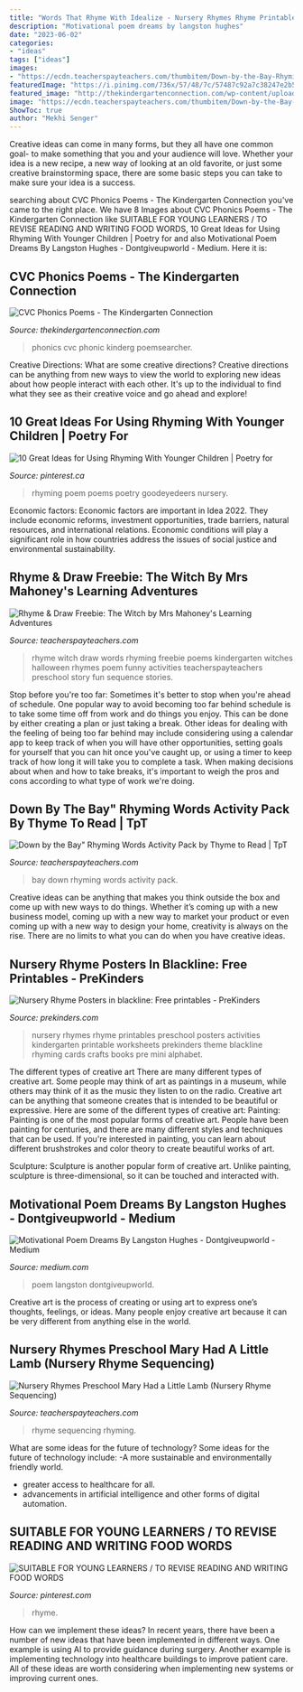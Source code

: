```yaml
---
title: "Words That Rhyme With Idealize - Nursery Rhymes Rhyme Printables Preschool Posters Activities Kindergarten Printable Worksheets Prekinders Theme Blackline Rhyming Cards Crafts Books Pre Mini Alphabet"
description: "Motivational poem dreams by langston hughes"
date: "2023-06-02"
categories:
- "ideas"
tags: ["ideas"]
images:
- "https://ecdn.teacherspayteachers.com/thumbitem/Down-by-the-Bay-Rhyming-Words-Activity-Pack-1406945-1514887970/original-1406945-4.jpg"
featuredImage: "https://i.pinimg.com/736x/57/48/7c/57487c92a7c38247e2b50fa79f968e66.jpg"
featured_image: "http://thekindergartenconnection.com/wp-content/uploads/2016/01/Phonics-Poems-FB.jpg"
image: "https://ecdn.teacherspayteachers.com/thumbitem/Down-by-the-Bay-Rhyming-Words-Activity-Pack-1406945-1514887970/original-1406945-4.jpg"
ShowToc: true
author: "Mekhi Senger"
---
```



Creative ideas can come in many forms, but they all have one common goal- to make something that you and your audience will love. Whether your idea is a new recipe, a new way of looking at an old favorite, or just some creative brainstorming space, there are some basic steps you can take to make sure your idea is a success.

	

		
searching about CVC Phonics Poems - The Kindergarten Connection you've came to the right place. We have 8 Images about CVC Phonics Poems - The Kindergarten Connection like SUITABLE FOR YOUNG LEARNERS / TO REVISE READING AND WRITING FOOD WORDS, 10 Great Ideas for Using Rhyming With Younger Children | Poetry for and also Motivational Poem Dreams By Langston Hughes - Dontgiveupworld - Medium. Here it is:
		
    
## CVC Phonics Poems - The Kindergarten Connection

<img loading=lazy src="http://thekindergartenconnection.com/wp-content/uploads/2016/01/Phonics-Poems-FB.jpg" onerror="this.onerror=null;this.src='https://tse1.mm.bing.net/th?id=OIP.JRSZsuCNM4W1jdPr5JwcZQHaD3&amp;pid=15.1';" alt="CVC Phonics Poems - The Kindergarten Connection">

_Source: thekindergartenconnection.com_

>phonics cvc phonic kinderg poemsearcher. 

	

Creative Directions: What are some creative directions?
Creative directions can be anything from new ways to view the world to exploring new ideas about how people interact with each other. It's up to the individual to find what they see as their creative voice and go ahead and explore!

    
## 10 Great Ideas For Using Rhyming With Younger Children | Poetry For

<img loading=lazy src="https://i.pinimg.com/736x/57/48/7c/57487c92a7c38247e2b50fa79f968e66.jpg" onerror="this.onerror=null;this.src='https://tse1.mm.bing.net/th?id=OIP.Nxvv3n2u5AIu6yQL4xg9DgHaKe&amp;pid=15.1';" alt="10 Great Ideas for Using Rhyming With Younger Children | Poetry for">

_Source: pinterest.ca_

>rhyming poem poems poetry goodeyedeers nursery. 

	

Economic factors:
Economic factors are important in Idea 2022. They include economic reforms, investment opportunities, trade barriers, natural resources, and international relations. Economic conditions will play a significant role in how countries address the issues of social justice and environmental sustainability.

    
## Rhyme &amp; Draw Freebie: The Witch By Mrs Mahoney&#039;s Learning Adventures

<img loading=lazy src="https://ecdn.teacherspayteachers.com/thumbitem/Rhyme-Draw-Freebie-The-Witch-1349656380/original-355821-1.jpg" onerror="this.onerror=null;this.src='https://tse2.mm.bing.net/th?id=OIP.EfWHYnjtJ8APQWb4vuOxKwAAAA&amp;pid=15.1';" alt="Rhyme &amp; Draw Freebie: The Witch by Mrs Mahoney&#039;s Learning Adventures">

_Source: teacherspayteachers.com_

>rhyme witch draw words rhyming freebie poems kindergarten witches halloween rhymes poem funny activities teacherspayteachers preschool story fun sequence stories. 

	

Stop before you're too far: Sometimes it's better to stop when you're ahead of schedule.
One popular way to avoid becoming too far behind schedule is to take some time off from work and do things you enjoy. This can be done by either creating a plan or just taking a break. Other ideas for dealing with the feeling of being too far behind may include considering using a calendar app to keep track of when you will have other opportunities, setting goals for yourself that you can hit once you've caught up, or using a timer to keep track of how long it will take you to complete a task. When making decisions about when and how to take breaks, it's important to weigh the pros and cons according to what type of work we're doing.

    
## Down By The Bay&quot; Rhyming Words Activity Pack By Thyme To Read | TpT

<img loading=lazy src="https://ecdn.teacherspayteachers.com/thumbitem/Down-by-the-Bay-Rhyming-Words-Activity-Pack-1406945-1514887970/original-1406945-4.jpg" onerror="this.onerror=null;this.src='https://tse3.mm.bing.net/th?id=OIP.qf5DvU9KwkyxYrZEXdnP_gAAAA&amp;pid=15.1';" alt="Down by the Bay&quot; Rhyming Words Activity Pack by Thyme to Read | TpT">

_Source: teacherspayteachers.com_

>bay down rhyming words activity pack. 

	

Creative ideas can be anything that makes you think outside the box and come up with new ways to do things. Whether it’s coming up with a new business model, coming up with a new way to market your product or even coming up with a new way to design your home, creativity is always on the rise. There are no limits to what you can do when you have creative ideas.

    
## Nursery Rhyme Posters In Blackline: Free Printables - PreKinders

<img loading=lazy src="https://www.prekinders.com/wp-content/uploads/2009/09/nursery-rhyme-posters-bw.png" onerror="this.onerror=null;this.src='https://tse4.mm.bing.net/th?id=OIP.bLm_X3wAmbP-9N8HqdRJ-wHaJ4&amp;pid=15.1';" alt="Nursery Rhyme Posters in blackline: Free printables - PreKinders">

_Source: prekinders.com_

>nursery rhymes rhyme printables preschool posters activities kindergarten printable worksheets prekinders theme blackline rhyming cards crafts books pre mini alphabet. 

	

The different types of creative art
There are many different types of creative art. Some people may think of art as paintings in a museum, while others may think of it as the music they listen to on the radio. Creative art can be anything that someone creates that is intended to be beautiful or expressive. Here are some of the different types of creative art:
Painting: Painting is one of the most popular forms of creative art. People have been painting for centuries, and there are many different styles and techniques that can be used. If you're interested in painting, you can learn about different brushstrokes and color theory to create beautiful works of art.

Sculpture: Sculpture is another popular form of creative art. Unlike painting, sculpture is three-dimensional, so it can be touched and interacted with.

    
## Motivational Poem Dreams By Langston Hughes - Dontgiveupworld - Medium

<img loading=lazy src="https://miro.medium.com/max/1200/0*CC3_ffMU1veEjxtZ.png" onerror="this.onerror=null;this.src='https://tse3.mm.bing.net/th?id=OIP.HGmkwIPROge8A0M54wnAJgHaKb&amp;pid=15.1';" alt="Motivational Poem Dreams By Langston Hughes - Dontgiveupworld - Medium">

_Source: medium.com_

>poem langston dontgiveupworld. 

	

Creative art is the process of creating or using art to express one’s thoughts, feelings, or ideas. Many people enjoy creative art because it can be very different from anything else in the world.

    
## Nursery Rhymes Preschool Mary Had A Little Lamb (Nursery Rhyme Sequencing)

<img loading=lazy src="https://ecdn.teacherspayteachers.com/thumbitem/Nursery-Rhyme-Activity-for-Mary-Had-a-Little-Lamb-3997572-1580803219/original-3997572-4.jpg" onerror="this.onerror=null;this.src='https://tse2.mm.bing.net/th?id=OIP.AIjDKUZUrYcLo5mKAJXMjgAAAA&amp;pid=15.1';" alt="Nursery Rhymes Preschool Mary Had a Little Lamb (Nursery Rhyme Sequencing)">

_Source: teacherspayteachers.com_

>rhyme sequencing rhyming. 

	

What are some ideas for the future of technology?
Some ideas for the future of technology include: 
-A more sustainable and environmentally friendly world. 
- greater access to healthcare for all. 
- advancements in artificial intelligence and other forms of digital automation.

    
## SUITABLE FOR YOUNG LEARNERS / TO REVISE READING AND WRITING FOOD WORDS

<img loading=lazy src="https://i.pinimg.com/736x/bd/57/8b/bd578be9c1357ff599faf856d7fc06d2.jpg" onerror="this.onerror=null;this.src='https://tse2.mm.bing.net/th?id=OIP.FVBqDQaUhn67qLs_0tmgCwHaKj&amp;pid=15.1';" alt="SUITABLE FOR YOUNG LEARNERS / TO REVISE READING AND WRITING FOOD WORDS">

_Source: pinterest.com_

>rhyme. 

	

How can we implement these ideas?
In recent years, there have been a number of new ideas that have been implemented in different ways. One example is using AI to provide guidance during surgery. Another example is implementing technology into healthcare buildings to improve patient care. All of these ideas are worth considering when implementing new systems or improving current ones.

